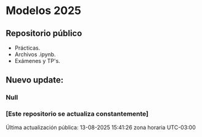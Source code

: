 # Modelos 2025

## Repositorio público

- Prácticas.
- Archivos .ipynb.
- Exámenes y TP's.


## Nuevo update:
### Null


### [Este repositorio se actualiza constantemente]

Última actualización pública: 13-08-2025 15:41:26 zona horaria UTC-03:00
